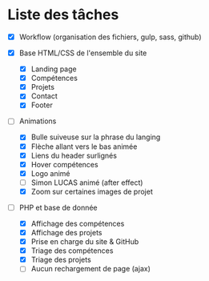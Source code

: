 # Liste des tâches

- [x] Workflow (organisation des fichiers, gulp, sass, github)

- [x] Base HTML/CSS de l'ensemble du site
  - [x] Landing page
  - [x] Compétences
  - [x] Projets
  - [x] Contact
  - [x] Footer

- [ ] Animations
  - [x] Bulle suiveuse sur la phrase du langing
  - [x] Flèche allant vers le bas animée
  - [x] Liens du header surlignés
  - [x] Hover compétences
  - [x] Logo animé
  - [ ] Simon LUCAS animé (after effect)
  - [x] Zoom sur certaines images de projet
  
- [ ] PHP et base de donnée
  - [x] Affichage des compétences
  - [x] Affichage des projets
  - [x] Prise en charge du site & GitHub
  - [x] Triage des compétences
  - [x] Triage des projets
  - [ ] Aucun rechargement de page (ajax)